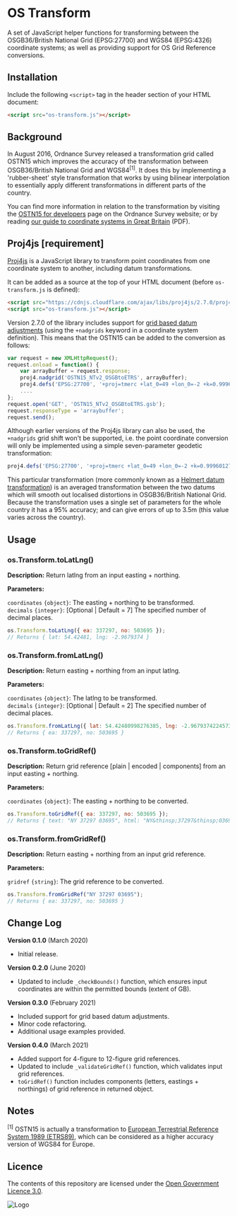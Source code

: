 # OS Transform

A set of JavaScript helper functions for transforming between the OSGB36/British National Grid (EPSG:27700) and WGS84 (EPSG:4326) coordinate systems; as well as providing support for OS Grid Reference conversions.

## Installation

Include the following `<script>` tag in the header section of your HTML document:

```html
<script src="os-transform.js"></script>
```

## Background

In August 2016, Ordnance Survey released a transformation grid called OSTN15 which improves the accuracy of the transformation between OSGB36/British National Grid and WGS84<sup>[1]</sup>. It does this by implementing a 'rubber-sheet' style transformation that works by using bilinear interpolation to essentially apply different transformations in different parts of the country.

You can find more information in relation to the transformation by visiting the [OSTN15 for developers](https://www.ordnancesurvey.co.uk/business-government/tools-support/os-net/for-developers) page on the Ordnance Survey website; or by reading [our guide to coordinate systems in Great Britain](https://www.ordnancesurvey.co.uk/documents/resources/guide-coordinate-systems-great-britain.pdf) (PDF).

## Proj4js [requirement]

[Proj4js](http://proj4js.org/) is a JavaScript library to transform point coordinates from one coordinate system to another, including datum transformations.

It can be added as a source at the top of your HTML document (before  `os-transform.js` is defined):

```html
<script src="https://cdnjs.cloudflare.com/ajax/libs/proj4js/2.7.0/proj4.js"></script>
<script src="os-transform.js"></script>
```

Version 2.7.0 of the library includes support for [grid based datum adjustments](https://github.com/proj4js/proj4js#grid-based-datum-adjustments) (using the `+nadgrids` keyword in a coordinate system definition). This means that the OSTN15 can be added to the conversion as follows:

```js
var request = new XMLHttpRequest();
request.onload = function() {
    var arrayBuffer = request.response;
    proj4.nadgrid('OSTN15_NTv2_OSGBtoETRS', arrayBuffer);
    proj4.defs('EPSG:27700', '+proj=tmerc +lat_0=49 +lon_0=-2 +k=0.9996012717 +x_0=400000 +y_0=-100000 +ellps=airy +units=m +no_defs +nadgrids=OSTN15_NTv2_OSGBtoETRS');
    ....
};
request.open('GET', 'OSTN15_NTv2_OSGBtoETRS.gsb');
request.responseType = 'arraybuffer';
request.send();
```

Although earlier versions of the Proj4js library can also be used, the `+nadgrids` grid shift won't be supported, i.e. the point coordinate conversion will only be implemented using a simple seven-parameter geodetic transformation:

```js
proj4.defs('EPSG:27700', '+proj=tmerc +lat_0=49 +lon_0=-2 +k=0.9996012717 +x_0=400000 +y_0=-100000 +ellps=airy +towgs84=446.448,-125.157,542.06,0.15,0.247,0.842,-20.489 +units=m +no_defs');
```

This particular transformation (more commonly known as a [Helmert datum transformation](https://en.wikipedia.org/wiki/Helmert_transformation)) is an averaged transformation between the two datums which will smooth out localised distortions in OSGB36/British National Grid. Because the transformation uses a single set of parameters for the whole country it has a 95% accuracy; and can give errors of up to 3.5m (this value varies across the country).

## Usage

### os.Transform.toLatLng()

**Description:** Return latlng from an input easting + northing.

**Parameters:**

`coordinates` `{object}`: The easting + northing to be transformed.<br>
`decimals` `{integer}`: [Optional | Default = 7] The specified number of decimal places.

```js
os.Transform.toLatLng({ ea: 337297, no: 503695 });
// Returns { lat: 54.42481, lng: -2.9679374 }
```

### os.Transform.fromLatLng()

**Description:** Return easting + northing from an input latlng.

**Parameters:**

`coordinates` `{object}`: The latlng to be transformed.<br>
`decimals` `{integer}`: [Optional | Default = 2] The specified number of decimal places.

```js
os.Transform.fromLatLng({ lat: 54.42480998276385, lng: -2.96793742245737 });
// Returns { ea: 337297, no: 503695 }
```

### os.Transform.toGridRef()

**Description:** Return grid reference [plain | encoded | components] from an input easting + northing.

**Parameters:**

`coordinates` `{object}`: The easting + northing to be converted.

```js
os.Transform.toGridRef({ ea: 337297, no: 503695 });
// Returns { text: "NY 37297 03695", html: "NY&thinsp;37297&thinsp;03695", letters: "NY", eastings: "37297", northings: "03695" }
```

### os.Transform.fromGridRef()

**Description:** Return easting + northing from an input grid reference.

**Parameters:**

`gridref` `{string}`: The grid reference to be converted.

```js
os.Transform.fromGridRef("NY 37297 03695");
// Returns { ea: 337297, no: 503695 }
```

## Change Log

**Version 0.1.0** (March 2020)
- Initial release.

**Version 0.2.0** (June 2020)
- Updated to include `_checkBounds()` function, which ensures input coordinates are within the permitted bounds (extent of GB).

**Version 0.3.0** (February 2021)
- Included support for grid based datum adjustments.
- Minor code refactoring.
- Additional usage examples provided.

**Version 0.4.0** (March 2021)
- Added support for 4-figure to 12-figure grid references.
- Updated to include `_validateGridRef()` function, which validates input grid references.
- `toGridRef()` function includes components (letters, eastings + northings) of grid reference in returned object.

## Notes

<sup>[1]</sup> OSTN15 is actually a transformation to [European Terrestrial Reference System 1989 (ETRS89)](https://en.wikipedia.org/wiki/European_Terrestrial_Reference_System_1989), which can be considered as a higher accuracy version of WGS84 for Europe.

## Licence

The contents of this repository are licensed under the [Open Government Licence 3.0](https://www.nationalarchives.gov.uk/doc/open-government-licence/version/).

![Logo](http://www.nationalarchives.gov.uk/images/infoman/ogl-symbol-41px-retina-black.png "OGL logo")
